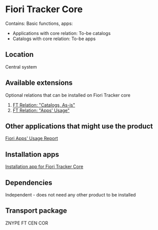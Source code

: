 # Fiori Tracker Core
Contains:
Basic functions, apps: 
  - Applications with core relation: To-be catalogs
  - Catalogs with core relation: To-be apps

## Location
Central system

## Available extensions
Optional relations that can be installed on Fiori Tracker core
1. [FT Relation: "Catalogs, As-is"](ft-rel-catalogs-asis.md)
2. [FT Relation: "Apps' Usage"](ft-rel-appsusage.md)

## Other applications that might use the product
[Fiori Apps' Usage Report](fa.md)

## Installation apps
[Installation app for Fiori Tracker Core](in-ft-core.md)

## Dependencies
Independent - does not need any other product to be installed

## Transport package
ZNYPE FT CEN COR